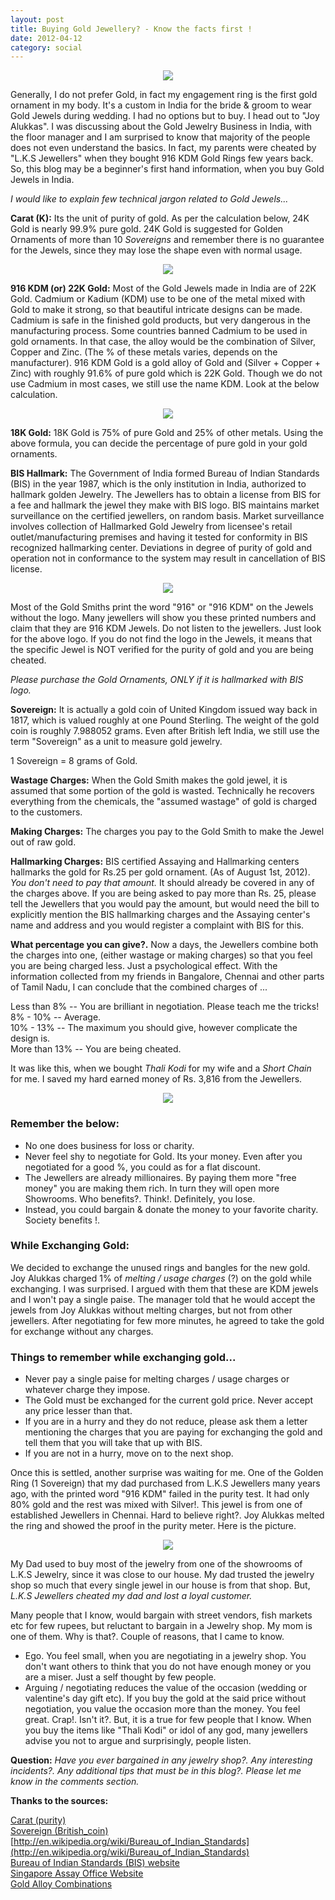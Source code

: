 ```yaml
---
layout: post
title: Buying Gold Jewellery? - Know the facts first !
date: 2012-04-12
category: social
---
```


<div style="text-align: center;">
<img src="{{site.url}}/img/buying-gold-jewellery.jpg"/>
</div>  
  
Generally, I do not prefer Gold, in fact my engagement ring is the first gold ornament in my body. It's a custom in India for the bride & groom to wear Gold Jewels during wedding. I had no options but to buy. I head out to "Joy Alukkas". I was discussing about the Gold Jewelry Business in India, with the floor manager and I am surprised to know that majority of the people does not even understand the basics. In fact, my parents were cheated by "L.K.S Jewellers" when they bought 916 KDM Gold Rings few years back. So, this blog may be a beginner's first hand information, when you buy Gold Jewels in India.  
  
*I would like to explain few technical jargon related to Gold Jewels...*  
  
**Carat (K):** Its the unit of purity of gold. As per the calculation below, 24K Gold is nearly 99.9% pure gold. 24K Gold is suggested for Golden Ornaments of more than 10 *Sovereigns* and remember there is no guarantee for the Jewels, since they may lose the shape even with normal usage.  
  
<div style="text-align: center;">
<img src="{{site.url}}/img/buying-gold-jewellery-carat-calculation-24k.jpg"/>
</div>  

**916 KDM (or) 22K Gold:** Most of the Gold Jewels made in India are of 22K Gold. Cadmium or Kadium (KDM) use to be one of the metal mixed with Gold to make it strong, so that beautiful intricate designs can be made. Cadmium is safe in the finished gold products, but very dangerous in the manufacturing process. Some countries banned Cadmium to be used in gold ornaments. In that case, the alloy would be the combination of Silver, Copper and Zinc. (The % of these metals varies, depends on the manufacturer). 916 KDM Gold is a gold alloy of Gold and (Silver + Copper + Zinc) with roughly 91.6% of pure gold which is 22K Gold. Though we do not use Cadmium in most cases, we still use the name KDM. Look at the below calculation.  
  
<div style="text-align: center;">
<img src="{{site.url}}/img/buying-gold-jewellery-carat-calculation-22k.jpg"/>
</div>  

**18K Gold:** 18K Gold is 75% of pure Gold and 25% of other metals. Using the above formula, you can decide the percentage of pure gold in your gold ornaments.  
  
**BIS Hallmark:** The Government of India formed Bureau of Indian Standards (BIS) in the year 1987, which is the only institution in India, authorized to hallmark golden Jewelry. The Jewellers has to obtain a license from BIS for a fee and hallmark the jewel they make with BIS logo. BIS maintains market surveillance on the certified jewellers, on random basis. Market surveillance involves collection of Hallmarked Gold Jewelry from licensee's retail outlet/manufacturing premises and having it tested for conformity in BIS recognized hallmarking center. Deviations in degree of purity of gold and operation not in conformance to the system may result in cancellation of BIS license.  
  
<div style="text-align: center;">
<img src="{{site.url}}/img/buying-gold-jewellery-carat-BIS-Hallmark.jpg"/>
</div>  
  
Most of the Gold Smiths print the word "916" or "916 KDM" on the Jewels without the logo. Many jewellers will show you these printed numbers and claim that they are 916 KDM Jewels. Do not listen to the jewellers. Just look for the above logo. If you do not find the logo in the Jewels, it means that the specific Jewel is NOT verified for the purity of gold and you are being cheated.  

*Please purchase the Gold Ornaments, ONLY if it is hallmarked with BIS logo.*  
  
**Sovereign:** It is actually a gold coin of United Kingdom issued way back in 1817, which is valued roughly at one Pound Sterling. The weight of the gold coin is roughly 7.988052 grams. Even after British left India, we still use the term "Sovereign" as a unit to measure gold jewelry.  
  
1 Sovereign = 8 grams of Gold.  
  
**Wastage Charges:** When the Gold Smith makes the gold jewel, it is assumed that some portion of the gold is wasted. Technically he recovers everything from the chemicals, the "assumed wastage" of gold is charged to the customers.  
  
**Making Charges:** The charges you pay to the Gold Smith to make the Jewel out of raw gold.  
  
**Hallmarking Charges:** BIS certified Assaying and Hallmarking centers hallmarks the gold for Rs.25 per gold ornament. (As of August 1st, 2012). *You don't need to pay that amount.* It should already be covered in any of the charges above. If you are being asked to pay more than Rs. 25, please tell the Jewellers that you would pay the amount, but would need the bill to explicitly mention the BIS hallmarking charges and the Assaying center's name and address and you would register a complaint with BIS for this.  
  
**What percentage you can give?.** Now a days, the Jewellers combine both the charges into one, (either wastage or making charges) so that you feel you are being charged less. Just a psychological effect. With the information collected from my friends in Bangalore, Chennai and other parts of Tamil Nadu, I can conclude that the combined charges of ...  
  
Less than 8% -- You are brilliant in negotiation. Please teach me the tricks!  
8% - 10% -- Average.  
10% - 13% -- The maximum you should give, however complicate the design is.  
More than 13% -- You are being cheated.  
  
It was like this, when we bought *Thali Kodi* for my wife and a *Short Chain* for me. I saved my hard earned money of Rs. 3,816 from the Jewellers.  
  
<div style="text-align: center;">
<img src="{{site.url}}/img/buying-gold-jewellery-negotiation.jpg"/>
</div>  

### Remember the below:  

* No one does business for loss or charity.  
* Never feel shy to negotiate for Gold. Its your money. Even after you negotiated for a good %, you could as for a flat discount.  
* The Jewellers are already millionaires. By paying them more "free money" you are making them rich. In turn they will open more Showrooms. Who benefits?. Think!. Definitely, you lose.   
* Instead, you could bargain & donate the money to your favorite charity. Society benefits !.  


### While Exchanging Gold:  

We decided to exchange the unused rings and bangles for the new gold. Joy Alukkas charged 1% of *melting / usage charges* (?) on the gold while exchanging. I was surprised. I argued with them that these are KDM jewels and I won't pay a single paise. The manager told that he would accept the jewels from Joy Alukkas without melting charges, but not from other jewellers. After negotiating for few more minutes, he agreed to take the gold for exchange without any charges.  
  
### Things to remember while exchanging gold...  

* Never pay a single paise for melting charges / usage charges or whatever charge they impose.  
* The Gold must be exchanged for the current gold price. Never accept any price lesser than that.  
* If you are in a hurry and they do not reduce, please ask them a letter mentioning the charges that you are paying for exchanging the gold and tell them that you will take that up with BIS.  
* If you are not in a hurry, move on to the next shop.  
  

Once this is settled, another surprise was waiting for me. One of the Golden Ring (1 Sovereign) that my dad purchased from L.K.S Jewellers many years ago, with the printed word "916 KDM" failed in the purity test. It had only 80% gold and the rest was mixed with Silver!. This jewel is from one of established Jewellers in Chennai. Hard to believe right?. Joy Alukkas melted the ring and showed the proof in the purity meter. Here is the picture.  
  
<div style="text-align: center;">
<img src="{{site.url}}/img/LKS-Jewellery-916-KDM-cheat.jpg"/>
</div>  
  
My Dad used to buy most of the jewelry from one of the showrooms of L.K.S Jewelry, since it was close to our house. My dad trusted the jewelry shop so much that every single jewel in our house is from that shop. But, *L.K.S Jewellers cheated my dad and lost a loyal customer.*  
  
Many people that I know, would bargain with street vendors, fish markets etc for few rupees, but reluctant to bargain in a Jewelry shop. My mom is one of them. Why is that?. Couple of reasons, that I came to know.  

* Ego. You feel small, when you are negotiating in a jewelry shop. You don't want others to think that you do not have enough money or you are a miser. Just a self thought by few people.   
* Arguing / negotiating reduces the value of the occasion (wedding or valentine's day gift etc). If you buy the gold at the said price without negotiation, you value the occasion more than the money. You feel great. Crap!. Isn't it?. But, it is a true for few people that I know. When you buy the items like "Thali Kodi" or idol of any god, many jewellers advise you not to argue and surprisingly, people listen.   

**Question:** *Have you ever bargained in any jewelry shop?. Any interesting incidents?. Any additional tips that must be in this blog?. Please let me know in the comments section.*  
 
**Thanks to the sources:**  

[Carat (purity)](http://en.wikipedia.org/wiki/Carat_(purity))  
[Sovereign (British_coin)](http://en.wikipedia.org/wiki/Sovereign_(British_coin))  
[http://en.wikipedia.org/wiki/Bureau_of_Indian_Standards](http://en.wikipedia.org/wiki/Bureau_of_Indian_Standards)  
[Bureau of Indian Standards (BIS) website](http://www.bis.org.in/cert/hallbiscert.htm)  
[Singapore Assay Office Website](http://www.assayoffice.com.sg/)  
[Gold Alloy Combinations](http://chemistry.about.com/od/jewelrychemistry/a/goldalloys.htm)  

